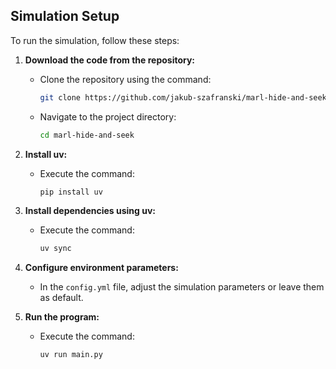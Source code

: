 ## Simulation Setup

To run the simulation, follow these steps:

1.  **Download the code from the repository:**
    * Clone the repository using the command:
        ```bash
        git clone https://github.com/jakub-szafranski/marl-hide-and-seek
        ```
    * Navigate to the project directory:
        ```bash
        cd marl-hide-and-seek
        ```
2.  **Install uv:**
    * Execute the command:
        ```bash
        pip install uv
        ```

3.  **Install dependencies using uv:**
    * Execute the command:
        ```bash
        uv sync
        ```

4.  **Configure environment parameters:**
    * In the `config.yml` file, adjust the simulation parameters or leave them as default.

5.  **Run the program:**
    * Execute the command:
        ```bash
        uv run main.py
        ```
